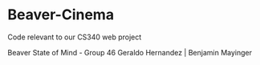 # Beaver-Cinema
Code relevant to our CS340 web project

Beaver State of Mind - Group 46
Geraldo Hernandez | Benjamin Mayinger
